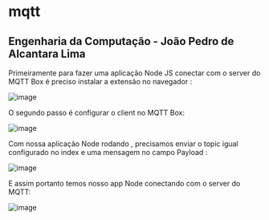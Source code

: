 # mqtt

## Engenharia da Computação - João Pedro de Alcantara Lima

Primeiramente para fazer uma aplicação Node JS conectar com o server do MQTT Box é preciso instalar a extensão no navegador :

![image](https://user-images.githubusercontent.com/84744587/206017817-102e88ab-31e2-47bd-8351-e4bb14a1f9bf.png)

O segundo passo é configurar o client no MQTT Box:

![image](https://user-images.githubusercontent.com/84744587/206018007-6cd71eea-7f3c-4146-93b7-5602572e51ea.png)

Com nossa aplicação Node rodando , precisamos enviar o topic igual configurado no index e uma mensagem no campo Payload :

![image](https://user-images.githubusercontent.com/84744587/206018196-99f5e070-ab65-498c-b989-f9141379cdfb.png)

E assim portanto temos nosso app Node conectando com o server do MQTT:

![image](https://user-images.githubusercontent.com/84744587/206018299-67d0afb9-8730-4794-806f-d8d4d86a60fe.png)

